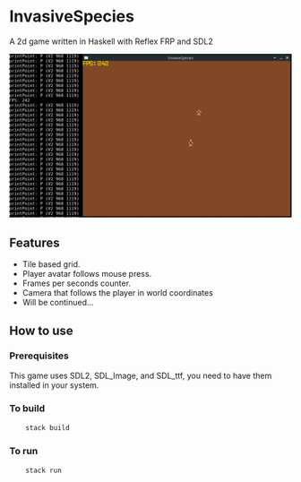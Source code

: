 # InvasiveSpecies

A 2d game written in Haskell with Reflex FRP and SDL2 

![Example with open terminal](Example.png)

## Features

* Tile based grid.
* Player avatar follows mouse press.
* Frames per seconds counter.
* Camera that follows the player in world coordinates
* Will be continued...

## How to use

### Prerequisites
This game uses SDL2, SDL_Image, and SDL_ttf, you need to have them installed in your system.

### To build

```bash
    stack build
```

### To run

```bash
    stack run
